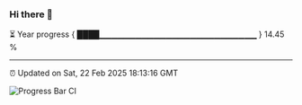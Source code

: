 ### Hi there 👋

⏳ Year progress { ████▁▁▁▁▁▁▁▁▁▁▁▁▁▁▁▁▁▁▁▁▁▁▁▁▁▁ } 14.45 %

---

⏰ Updated on Sat, 22 Feb 2025 18:13:16 GMT

![Progress Bar CI](https://github.com/code-lakshay/GitHub-Actions-Demo/workflows/Progress%20Bar%20CI/badge.svg)
